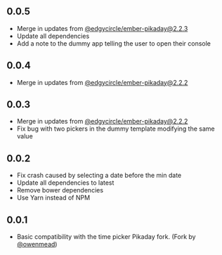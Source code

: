 ## 0.0.5
- Merge in updates from [@edgycircle/ember-pikaday@2.2.3](https://github.com/edgycircle/ember-pikaday/tree/acaa267ed7688c9b0cda1e462048c564480e61ef)
- Update all dependencies
- Add a note to the dummy app telling the user to open their console

## 0.0.4
- Merge in updates from [@edgycircle/ember-pikaday@2.2.2](https://github.com/edgycircle/ember-pikaday/tree/e2d7335c31b8ad48f312d8c8f283147e700a6b6b)

## 0.0.3

- Merge in updates from [@edgycircle/ember-pikaday@2.2.2](https://github.com/edgycircle/ember-pikaday)
- Fix bug with two pickers in the dummy template modifying the same value

## 0.0.2
- Fix crash caused by selecting a date before the min date
- Update all dependencies to latest
- Remove bower dependencies
- Use Yarn instead of NPM

## 0.0.1
- Basic compatibility with the time picker Pikaday fork. (Fork by [@owenmead](https://github.com/owenmead/Pikaday))
